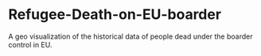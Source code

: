 # Refugee-Death-on-EU-boarder
A geo visualization of the historical data of people dead under the boarder control in EU.
